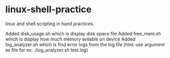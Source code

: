 # linux-shell-practice
linux and shell scripting in hand practices.

Added disk_usage.sh which is display disk space file
Added free_mem.sh which is display how much memory avilable on device
Added log_analyzer.sh which is find error logs from the log file (hint: use argument as file for ex: ./log_analyzer.sh test.log)
